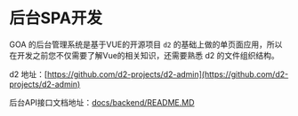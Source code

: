 # 后台SPA开发

GOA 的后台管理系统是基于VUE的开源项目 `d2` 的基础上做的单页面应用，所以在开发之前您不仅需要了解Vue的相关知识，还需要熟悉 d2 的文件组织结构。

d2 地址：[https://github.com/d2-projects/d2-admin](https://github.com/d2-projects/d2-admin)

后台API接口文档地址：[docs/backend/README.MD](../docs/backend/README.MD)